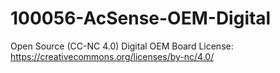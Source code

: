 # 100056-AcSense-OEM-Digital
Open Source (CC-NC 4.0) Digital OEM Board
License:
https://creativecommons.org/licenses/by-nc/4.0/
